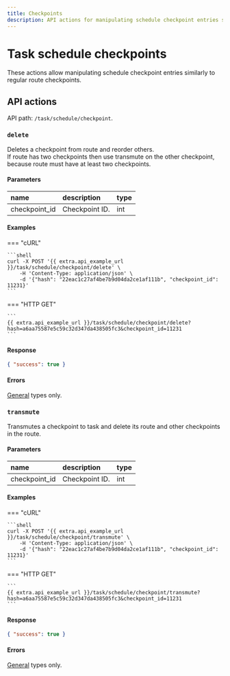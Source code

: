 ```yaml
---
title: Checkpoints
description: API actions for manipulating schedule checkpoint entries similarly to regular route checkpoints.
---
```


# Task schedule checkpoints

These actions allow manipulating schedule checkpoint entries similarly to regular route checkpoints.


## API actions

API path: `/task/schedule/checkpoint`.

### `delete`

Deletes a checkpoint from route and reorder others.<br>
If route has two checkpoints then use transmute on the other checkpoint, because route must have
at least two checkpoints.

#### Parameters

| name          | description    | type | 
|:--------------|:---------------|:-----|
| checkpoint_id | Checkpoint ID. | int  |

#### Examples

=== "cURL"

    ```shell
    curl -X POST '{{ extra.api_example_url }}/task/schedule/checkpoint/delete' \
        -H 'Content-Type: application/json' \
        -d '{"hash": "22eac1c27af4be7b9d04da2ce1af111b", "checkpoint_id": 11231}'
    ```

=== "HTTP GET"

    ```
    {{ extra.api_example_url }}/task/schedule/checkpoint/delete?hash=a6aa75587e5c59c32d347da438505fc3&checkpoint_id=11231
    ```

#### Response

```json
{ "success": true }
```

#### Errors

[General](../../../../getting-started/errors.md#error-codes) types only.


### `transmute`

Transmutes a checkpoint to task and delete its route and other checkpoints in the route.

#### Parameters

| name          | description    | type | 
|:--------------|:---------------|:-----|
| checkpoint_id | Checkpoint ID. | int  |

#### Examples

=== "cURL"

    ```shell
    curl -X POST '{{ extra.api_example_url }}/task/schedule/checkpoint/transmute' \
        -H 'Content-Type: application/json' \
        -d '{"hash": "22eac1c27af4be7b9d04da2ce1af111b", "checkpoint_id": 11231}'
    ```

=== "HTTP GET"

    ```
    {{ extra.api_example_url }}/task/schedule/checkpoint/transmute?hash=a6aa75587e5c59c32d347da438505fc3&checkpoint_id=11231
    ```

#### Response

```json
{ "success": true }
```

#### Errors

[General](../../../../getting-started/errors.md#error-codes) types only.